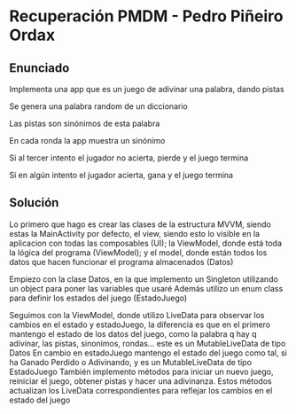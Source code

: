 # Recuperación PMDM - Pedro Piñeiro Ordax

## Enunciado

Implementa una app que es un juego de adivinar una palabra, dando pistas

Se genera una palabra random de un diccionario

Las pistas son sinónimos de esta palabra

En cada ronda la app muestra un sinónimo

Si al tercer intento el jugador no acierta, pierde y el juego termina

Si en algún intento el jugador acierta, gana y el juego termina


## Solución

Lo primero que hago es crear las clases de la estructura MVVM, siendo estas la MainActivity por defecto, el view, siendo esto lo visible en la aplicacion con todas las composables (UI); la ViewModel, donde está toda la lógica del programa (ViewModel); y el model, donde están todos los datos que hacen funcionar el programa almacenados (Datos)

Empiezo con la clase Datos, en la que implemento un Singleton utilizando un object para poner las variables que usaré 
Además utilizo un enum class para definir los estados del juego (EstadoJuego)

Seguimos con la ViewModel, donde utilizo LiveData para observar los cambios en el estado y estadoJuego, la diferencia es que en el primero mantengo el estado de los datos del juego, como la palabra q hay q adivinar, las pistas, sinonimos, rondas... este es un MutableLiveData de tipo Datos
En cambio en estadoJuego mantengo el estado del juego como tal, si ha Ganado Perdido o Adivinando, y es un MutableLiveData de tipo EstadoJuego
También implemento métodos para iniciar un nuevo juego, reiniciar el juego, obtener pistas y hacer una adivinanza.
Estos métodos actualizan los LiveData correspondientes para reflejar los cambios en el estado del juego  
